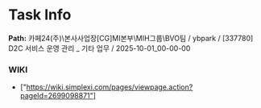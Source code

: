 # Task Info

**Path:** 카페24(주)\본사사업장\[CG]MI본부\MIH그룹\BVO팀 / ybpark / [337780] D2C 서비스 운영 관리 _ 기타 업무 / 2025-10-01_00-00-00

### WIKI
- ["https://wiki.simplexi.com/pages/viewpage.action?pageId=2699098871"]

